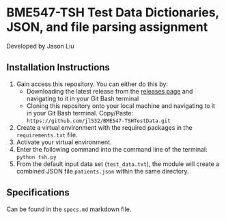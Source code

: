 # BME547-TSH Test Data Dictionaries, JSON, and file parsing assignment
Developed by Jason Liu

## Installation Instructions
1. Gain access this repository. You can either do this by:
   * Downloading the latest release from the [releases page](https://github.com/jl532/BME547-TSHTestData/releases) and navigating to it in your Git Bash terminal
   * Cloning this repository onto your local machine and navigating to it in your Git Bash terminal.
     Copy/Paste: `https://github.com/jl532/BME547-TSHTestData.git`
1. Create a virtual environment with the required packages in the `requirements.txt` file.
1. Activate your virtual environment.
1. Enter the following command into the command line of the terminal: `python tsh.py`
1. From the default input data set (`test_data.txt`), the module will create a combined JSON file `patients.json` within the same directory.

## Specifications
Can be found in the `specs.md` markdown file. 